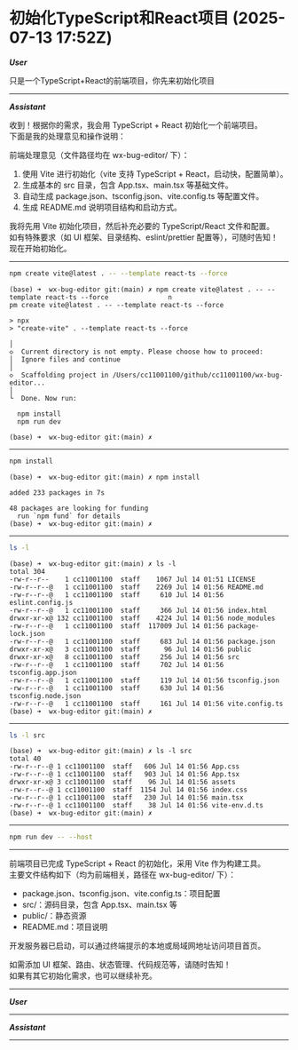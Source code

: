 <!-- Generated by SpecStory -->

# 初始化TypeScript和React项目 (2025-07-13 17:52Z)

_**User**_

只是一个TypeScript+React的前端项目，你先来初始化项目 

---

_**Assistant**_

收到！根据你的需求，我会用 TypeScript + React 初始化一个前端项目。  
下面是我的处理意见和操作说明：

前端处理意见（文件路径均在 wx-bug-editor/ 下）：
1. 使用 Vite 进行初始化（vite 支持 TypeScript + React，启动快，配置简单）。
2. 生成基本的 src 目录，包含 App.tsx、main.tsx 等基础文件。
3. 自动生成 package.json、tsconfig.json、vite.config.ts 等配置文件。
4. 生成 README.md 说明项目结构和启动方式。

我将先用 Vite 初始化项目，然后补充必要的 TypeScript/React 文件和配置。  
如有特殊要求（如 UI 框架、目录结构、eslint/prettier 配置等），可随时告知！  
现在开始初始化。

---

```bash
npm create vite@latest . -- --template react-ts --force
```

```
(base) ➜  wx-bug-editor git:(main) ✗ npm create vite@latest . -- --template react-ts --force               n
pm create vite@latest . -- --template react-ts --force

> npx
> "create-vite" . --template react-ts --force

│
◇  Current directory is not empty. Please choose how to proceed:
│  Ignore files and continue
│
◇  Scaffolding project in /Users/cc11001100/github/cc11001100/wx-bug-editor...
│
└  Done. Now run:

  npm install
  npm run dev

(base) ➜  wx-bug-editor git:(main) ✗
```

---

```bash
npm install
```

```
(base) ➜  wx-bug-editor git:(main) ✗ npm install

added 233 packages in 7s

48 packages are looking for funding
  run `npm fund` for details
(base) ➜  wx-bug-editor git:(main) ✗
```

---

```bash
ls -l
```

```
(base) ➜  wx-bug-editor git:(main) ✗ ls -l
total 304
-rw-r--r--    1 cc11001100  staff    1067 Jul 14 01:51 LICENSE
-rw-r--r--@   1 cc11001100  staff    2269 Jul 14 01:56 README.md
-rw-r--r--@   1 cc11001100  staff     610 Jul 14 01:56 eslint.config.js
-rw-r--r--@   1 cc11001100  staff     366 Jul 14 01:56 index.html
drwxr-xr-x@ 132 cc11001100  staff    4224 Jul 14 01:56 node_modules
-rw-r--r--@   1 cc11001100  staff  117009 Jul 14 01:56 package-lock.json
-rw-r--r--@   1 cc11001100  staff     683 Jul 14 01:56 package.json
drwxr-xr-x@   3 cc11001100  staff      96 Jul 14 01:56 public
drwxr-xr-x@   8 cc11001100  staff     256 Jul 14 01:56 src
-rw-r--r--@   1 cc11001100  staff     702 Jul 14 01:56 tsconfig.app.json
-rw-r--r--@   1 cc11001100  staff     119 Jul 14 01:56 tsconfig.json
-rw-r--r--@   1 cc11001100  staff     630 Jul 14 01:56 tsconfig.node.json
-rw-r--r--@   1 cc11001100  staff     161 Jul 14 01:56 vite.config.ts
(base) ➜  wx-bug-editor git:(main) ✗
```

---

```bash
ls -l src
```

```
(base) ➜  wx-bug-editor git:(main) ✗ ls -l src
total 40
-rw-r--r--@ 1 cc11001100  staff   606 Jul 14 01:56 App.css
-rw-r--r--@ 1 cc11001100  staff   903 Jul 14 01:56 App.tsx
drwxr-xr-x@ 3 cc11001100  staff    96 Jul 14 01:56 assets
-rw-r--r--@ 1 cc11001100  staff  1154 Jul 14 01:56 index.css
-rw-r--r--@ 1 cc11001100  staff   230 Jul 14 01:56 main.tsx
-rw-r--r--@ 1 cc11001100  staff    38 Jul 14 01:56 vite-env.d.ts
(base) ➜  wx-bug-editor git:(main) ✗
```

---

```bash
npm run dev -- --host
```

---

前端项目已完成 TypeScript + React 的初始化，采用 Vite 作为构建工具。  
主要文件结构如下（均为前端相关，路径在 wx-bug-editor/ 下）：

- package.json、tsconfig.json、vite.config.ts：项目配置
- src/：源码目录，包含 App.tsx、main.tsx 等
- public/：静态资源
- README.md：项目说明

开发服务器已启动，可以通过终端提示的本地或局域网地址访问项目首页。

如需添加 UI 框架、路由、状态管理、代码规范等，请随时告知！  
如果有其它初始化需求，也可以继续补充。

---

_**User**_



---

_**Assistant**_



---


